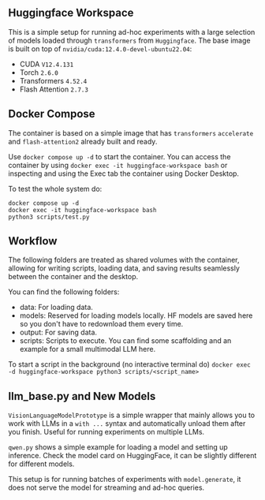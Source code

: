 ## Huggingface Workspace

This is a simple setup for running ad-hoc experiments with a large selection of models loaded through `transformers` from `Huggingface`.
The base image is built on top of `nvidia/cuda:12.4.0-devel-ubuntu22.04`:
- CUDA `V12.4.131`
- Torch `2.6.0`
- Transformers `4.52.4`
- Flash Attention `2.7.3`

## Docker Compose

The container is based on a simple image that has `transformers` `accelerate` and `flash-attention2` already built and ready.

Use `docker compose up -d` to start the container. You can access the container by using `docker exec -it huggingface-workspace bash` or inspecting and using the Exec tab the container using Docker Desktop.

To test the whole system do:
```
docker compose up -d
docker exec -it huggingface-workspace bash
python3 scripts/test.py
```

## Workflow

The following folders are treated as shared volumes with the container, allowing for writing scripts, loading data, and saving results seamlessly between the container and the desktop.

You can find the following folders:
- data: For loading data.
- models: Reserved for loading models locally. HF models are saved here so you don't have to redownload them every time.
- output: For saving data.
- scripts: Scripts to execute. You can find some scaffolding and an example for a small multimodal LLM here.

To start a script in the background (no interactive terminal do) `docker exec -d huggingface-workspace python3 scripts/<script_name>`

## llm_base.py and New Models

`VisionLanguageModelPrototype` is a simple wrapper that mainly allows you to work with LLMs in a `with ...` syntax and automatically unload them after you finish. Useful for running experiments on multiple LLMs.

`qwen.py` shows a simple example for loading a model and setting up inference. Check the model card on HuggingFace, it can be slightly different for different models.

This setup is for running batches of experiments with `model.generate`, it does not serve the model for streaming and ad-hoc queries.
